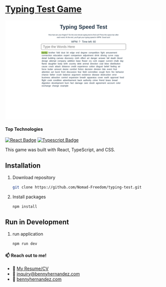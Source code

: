 # [Typing Test Game](https://benny-typing-test.netlify.app/)

![typing test game](./public/typing-test.png)

#### Top Technologies

[![React Badge](https://img.shields.io/badge/-React-61DBFB?style=for-the-badge&labelColor=black&logo=react&logoColor=61DBFB)](#) [![Typescript Badge](https://img.shields.io/badge/-Typescript-007acc?style=for-the-badge&labelColor=black&logo=typescript&logoColor=007acc)](#)

This game was built with React, TypeScript, and CSS.

## Installation

1. Download repository
   ```bash
   git clone https://github.com/Nomad-Freedom/typing-test.git
   ```
2. Install packages
   ```bash
   npm install
   ```

## Run in Development

1. run application
   ```bash
   npm run dev
   ```

#### :mailbox: Reach out to me!

- :paperclip: [My Resume/CV](https://github.com/Nomad-Freedom/Nomad-Freedom/blob/main/resume/resume.pdf)
- :email: inquiry@bennyhernandez.com
- :link: [bennyhernandez.com](https://www.bennyhernandez.com)
